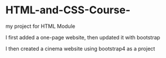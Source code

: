 # HTML-and-CSS-Course-
my project for HTML Module



I first added a one-page website, then updated it with bootstrap


I then created a cinema website using bootstrap4 as a project
